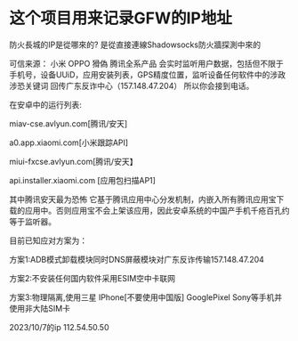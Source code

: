 # 这个项目用来记录GFW的IP地址
防火長城的IP是從哪來的? 是從直接連線Shadowsocks防火牆探測中來的

可信来源：
小米 OPPO 猾偽 腾讯全系产品
会实时监听用户数据，包括但不限于手机号，设备UUiD，应用安装列表，GPS精度位置，监听设备任何软件中的涉政 涉恐关键词 回传广东反诈中心（157.148.47.204）
所以你会接到电话。

在安卓中的运行列表:

miav-cse.avlyun.com[腾讯/安天]

a0.app.xiaomi.com[小米跟踪API]

miui-fxcse.avlyun.com[腾讯/安天】

api.installer.xiaomi.com [应用包扫描AP1]

其中腾讯安天最为恐怖
它基于腾讯应用中心分发机制，内嵌入所有腾讯应用宝下载的应用中。否则应用宝不会上架该应用，因此安卓系统的中国产手机千疮百孔约等于监听器。

目前已知应对方案为：

方案1:ADB模式卸载模块同时DNS屏蔽模块对广东反诈传输157.148.47.204

方案2:不安装任何国内软件采用ESIM空中卡联网

方案3:物理隔离,使用三星 IPhone[不要使用中国版] GooglePixel Sony等手机并使用非大陆SIM卡


2023/10/7的ip
112.54.50.50
